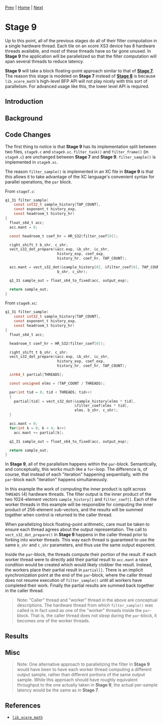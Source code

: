
[Prev](stage8.md) | [Home](../intro.md) | [Next](stage10.md)

# Stage 9

Up to this point, all of the previous stages do all of their filter computation
in a single hardware thread. Each tile on an xcore XS3 device has 8 hardware
threads available, and most of these threads have so far gone unused. In **Stage
9** the application will be parallelized so that the filter computation will span
several threads to reduce latency.

**Stage 9** will take a block floating-point approach similar to that of
[**Stage 7**](stage7.md). The reason this stage is modeled on **Stage
7** instead of [**Stage 8**](stage8.md) is because `lib_xcore_math`'s
high-level BFP API will not play nicely with this sort of parallelism. For
advanced usage like this, the lower level API is required.

## Introduction

## Background

## Code Changes

The first thing to notice is that **Stage 9** has its implementation split
between two files, `stage9.c` and `stage9.xc`. `filter_task()` and
`filter_frame()` (in `stage9.c`) are unchanged between **Stage 7** and **Stage
9**. `filter_sample()` is implemented in `stage9.xc`.

The reason `filter_sample()` is implemented in an XC file in **Stage 9** is that
this allows it to take advantage of the XC language's convenient syntax for 
parallel operations, the `par` block.

From `stage7.c`:
```c
q1_31 filter_sample(
    const int32_t sample_history[TAP_COUNT],
    const exponent_t history_exp,
    const headroom_t history_hr)
{
  float_s64_t acc;
  acc.mant = 0;

  const headroom_t coef_hr = HR_S32(filter_coef[0]);

  right_shift_t b_shr, c_shr;
  vect_s32_dot_prepare(&acc.exp, &b_shr, &c_shr, 
                        history_exp, coef_exp,
                        history_hr, coef_hr, TAP_COUNT);

  acc.mant = vect_s32_dot(&sample_history[0], &filter_coef[0], TAP_COUNT, 
                        b_shr, c_shr);

  q1_31 sample_out = float_s64_to_fixed(acc, output_exp);

  return sample_out;
}
```

From `stage9.xc`:
```c
q1_31 filter_sample(
    const int32_t sample_history[TAP_COUNT],
    const exponent_t history_exp,
    const headroom_t history_hr)
{
  float_s64_t acc;

  headroom_t coef_hr = HR_S32(filter_coef[0]);

  right_shift_t b_shr, c_shr;
  vect_s32_dot_prepare(&acc.exp, &b_shr, &c_shr, 
                        history_exp, coef_exp,
                        history_hr, coef_hr, TAP_COUNT);

  int64_t partial[THREADS];

  const unsigned elms = (TAP_COUNT / THREADS);

  par(int tid = 0; tid < THREADS; tid++)
  {
    partial[tid] = vect_s32_dot(&sample_history[elms * tid],
                                &filter_coef[elms * tid],
                                elms, b_shr, c_shr);
  }

  acc.mant = 0;
  for(int k = 0; k < 4; k++)
    acc.mant += partial[k];

  q1_31 sample_out = float_s64_to_fixed(acc, output_exp);

  return sample_out;
}
```

In **Stage 9**, all of the parallelism happens within the `par`-block.
Semantically, and conceptually, this works much like a `for`-loop. The
difference is, of course, that instead of each "iteration" happening
sequentially, with the `par`-block each "iteration" happens simultaneously.

In this example the work of computing the inner product is split across
`THREADS` (4) hardware threads. The filter output is the inner product of the
two 1024-element vectors `sample_history[]` and `filter_coef[]`. Each of the
worker threads in this example will be responsible for computing the inner
product of 256-element sub-vectors, and the results will be summed together when
control is returned to the caller thread.

When parallelizing block floating-point arithmetic, care must be taken to ensure
each thread agrees about the output representation. The call to
`vect_s32_dot_prepare()` in **Stage 9** happens in the caller thread prior to
forking into worker threads. This way each thread is guaranteed to use the same
`b_shr` and `c_shr` parameters, and thus use the same output exponent.

Inside the `par`-block, the threads compute their portion of the result. If each
worker thread were to directly add their partial result to `acc.mant` a race
condition would be created which would likely clobber the result. Instead, the
workers place their partial result in `partial[]`. There is an implicit
synchronization point at the end of the `par`-block, where the caller thread
does not resume execution of `filter_sample()` until all workers have completed
their work. Finally the partial results are summed back together in the caller
thread.

> Note: "Caller" thread and "worker" thread in the above are conceptual
> descriptions. The hardware thread from which `filter_sample()` was called is
> in fact used as one of the "worker" threads inside the `par`-block. That is,
> the caller thread does not *sleep* during the `par`-block, it becomes one of
> the worker threads.

## Results

## Misc

> Note: One alternative approach to parallelizing the filter in **Stage 9**
> would have been to have each worker thread computing a different output
> sample, rather than different portions of the same output sample. While this
> approach should have roughly equivalent throughput to the one actually taken
> in **Stage 9**, the actual per-sample latency would be the same as in **Stage
> 7**.

## References

* [`lib_xcore_math`](https://github.com/xmos/lib_xcore_math)